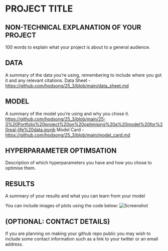 # PROJECT TITLE 


## NON-TECHNICAL EXPLANATION OF YOUR PROJECT
100 words to explain what your project is about to a general audience. 

## DATA
A summary of the data you’re using, remembering to include where you got it and any relevant citations. 
Data Sheet - https://github.com/hodsong/25_3/blob/main/data_sheet.md

## MODEL 
A summary of the model you’re using and why you chose it. 
https://github.com/hodsong/25_3/blob/main/25-3%20Portfolio%20project%20on%20optimising%20a%20model%20for%20real-life%20data.ipynb
Model Card - https://github.com/hodsong/25_3/blob/main/model_card.md

## HYPERPARAMETER OPTIMSATION
Description of which hyperparameters you have and how you chose to optimise them. 

## RESULTS
A summary of your results and what you can learn from your model 

You can include images of plots using the code below:
![Screenshot](image.png)

## (OPTIONAL: CONTACT DETAILS)
If you are planning on making your github repo public you may wish to include some contact information such as a link to your twitter or an email address. 

